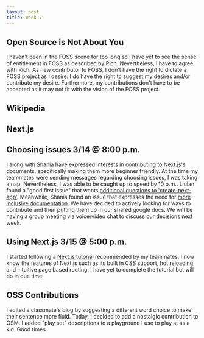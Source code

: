 ```yaml
---
layout: post
title: Week 7
---
```


Open Source is Not About You
---
I haven't been in the FOSS scene for too long so I have yet to see the sense of entitlement in FOSS as described by Rich. Nevertheless, I have to agree with Rich. As new contributor to FOSS, I don't have the right to dictate a FOSS project as I desire. I do have the right to suggest my desires and/or contribute my desire. Furthermore, my contributions don't have to be accepted as it may not fit with the vision of the FOSS project.

Wikipedia
---


Next.js
---
Choosing issues 3/14 @ 8:00 p.m.
-
I along with Shania have expressed interests in contributing to Next.js's documents, specifically making them more beginner friendly. At the time my teammates were sending messages regarding choosing issues, I was taking a nap. Nevertheless, I was able to be caught up to speed by 10 p.m.. Liulan found a "good first issue" that wants [additional questions to 'create-next-app'](https://github.com/zeit/next.js/issues/8090). Meanwhile, Shania found an issue that expresses the need for [more inclusive documentation](https://github.com/zeit/next.js/issues/9537). We have decided to actively looking for ways to contribute and then putting them up in our shared google docs. We will be having a group meeting via voice/video chat to discuss our decisions next week.

Using Next.js 3/15 @ 5:00 p.m.
-
I started following a [Next.js tutorial](https://www.youtube.com/watch?v=IkOVe40Sy0U&t=2209s) recommended by my teammates. I now know the features of Next.js such as its built in CSS support, hot reloading. and intuitive page based routing. I have yet to complete the tutorial but will do in due time.

OSS Contributions
---
I edited a classmate's blog by suggesting a different word choice to make their sentence more fluid. Today, I decided to add a nostalgic contribution to OSM. I added "play set" descriptions to a playground I use to play at as a kid. Good times.
